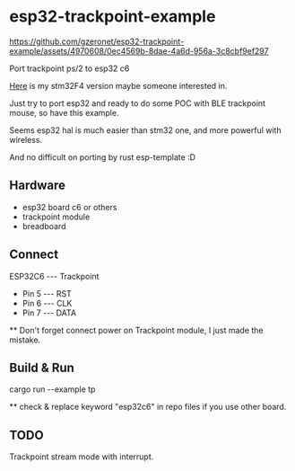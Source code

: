 # esp32-trackpoint-example



https://github.com/gzeronet/esp32-trackpoint-example/assets/4970608/0ec4569b-8dae-4a6d-956a-3c8cbf9ef297




Port trackpoint ps/2 to esp32 c6
 
[Here](https://github.com/gzeronet/stm32f4-trackpoint-mouse) is my stm32F4 version maybe someone interested in.

Just try to port esp32 and ready to do some POC with BLE trackpoint mouse, so have this example. 

Seems esp32 hal is much easier than stm32 one, and more powerful with wireless.

And no difficult on porting by rust esp-template :D

## Hardware

* esp32 board c6 or others
* trackpoint module
* breadboard

## Connect


ESP32C6 --- Trackpoint

* Pin 5 --- RST
* Pin 6 --- CLK
* Pin 7 --- DATA

** Don't forget connect power on Trackpoint module, I just made the mistake.

## Build & Run

cargo run --example tp


** check & replace keyword "esp32c6" in repo files if you use other board.

## TODO


Trackpoint stream mode with interrupt.
